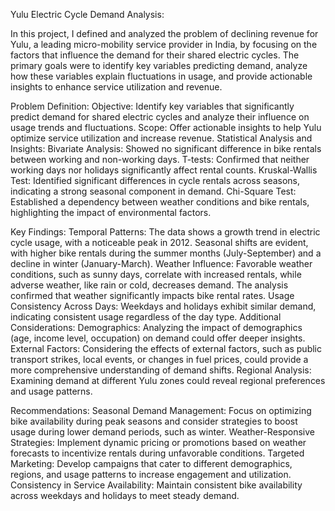 Yulu Electric Cycle Demand Analysis:

In this project, I defined and analyzed the problem of declining revenue for Yulu, a leading micro-mobility service provider in India, by focusing on the factors that influence the demand for their shared electric cycles. The primary goals were to identify key variables predicting demand, analyze how these variables explain fluctuations in usage, and provide actionable insights to enhance service utilization and revenue.

Problem Definition:
Objective: Identify key variables that significantly predict demand for shared electric cycles and analyze their influence on usage trends and fluctuations.
Scope: Offer actionable insights to help Yulu optimize service utilization and increase revenue.
Statistical Analysis and Insights:
Bivariate Analysis: Showed no significant difference in bike rentals between working and non-working days.
T-tests: Confirmed that neither working days nor holidays significantly affect rental counts.
Kruskal-Wallis Test: Identified significant differences in cycle rentals across seasons, indicating a strong seasonal component in demand.
Chi-Square Test: Established a dependency between weather conditions and bike rentals, highlighting the impact of environmental factors.

Key Findings:
Temporal Patterns: The data shows a growth trend in electric cycle usage, with a noticeable peak in 2012. Seasonal shifts are evident, with higher bike rentals during the summer months (July-September) and a decline in winter (January-March).
Weather Influence: Favorable weather conditions, such as sunny days, correlate with increased rentals, while adverse weather, like rain or cold, decreases demand. The analysis confirmed that weather significantly impacts bike rental rates.
Usage Consistency Across Days: Weekdays and holidays exhibit similar demand, indicating consistent usage regardless of the day type.
Additional Considerations:
Demographics: Analyzing the impact of demographics (age, income level, occupation) on demand could offer deeper insights.
External Factors: Considering the effects of external factors, such as public transport strikes, local events, or changes in fuel prices, could provide a more comprehensive understanding of demand shifts.
Regional Analysis: Examining demand at different Yulu zones could reveal regional preferences and usage patterns.

Recommendations:
Seasonal Demand Management: Focus on optimizing bike availability during peak seasons and consider strategies to boost usage during lower demand periods, such as winter.
Weather-Responsive Strategies: Implement dynamic pricing or promotions based on weather forecasts to incentivize rentals during unfavorable conditions.
Targeted Marketing: Develop campaigns that cater to different demographics, regions, and usage patterns to increase engagement and utilization.
Consistency in Service Availability: Maintain consistent bike availability across weekdays and holidays to meet steady demand.
